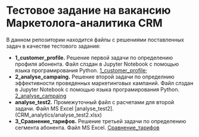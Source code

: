 # Тестовое задание на вакансию Маркетолога-аналитика CRM
В данном репозитории находится файлы с решениями поставленных задач в качестве тестового задания:
- **1_customer_profile.** Решение первой задачи по определению профиля абонента. Файл слздан в Jupyter Notebook с помощью языка програмирования Python. [1_customer_profile](CRM_analytics/1_customer_profile.ipynb);
- **2_analyse_campaing.** Решение второй задачи по определнию эффективности проведенных маркетинговых кампаний.  Файл слздан в Jupyter Notebook с помощью языка програмирования Python. [2_analyse_campaing](CRM_analytics/2_analyse_campaing.ipynb)
- **analyse_test2.** Промежуточный файл с расчетами для второй задачи. Файл MS Excel [analyse_test2]. (CRM_analytics/analyse_test2.xlsx)
- **3_Сравнение_тарифов.** Решение третьей задачи по определению сегмента абонента. Файл MS Excel. [Сравнение_тарифов](CRM_analytics/3_Сравнение_тарифов.xlsx)
